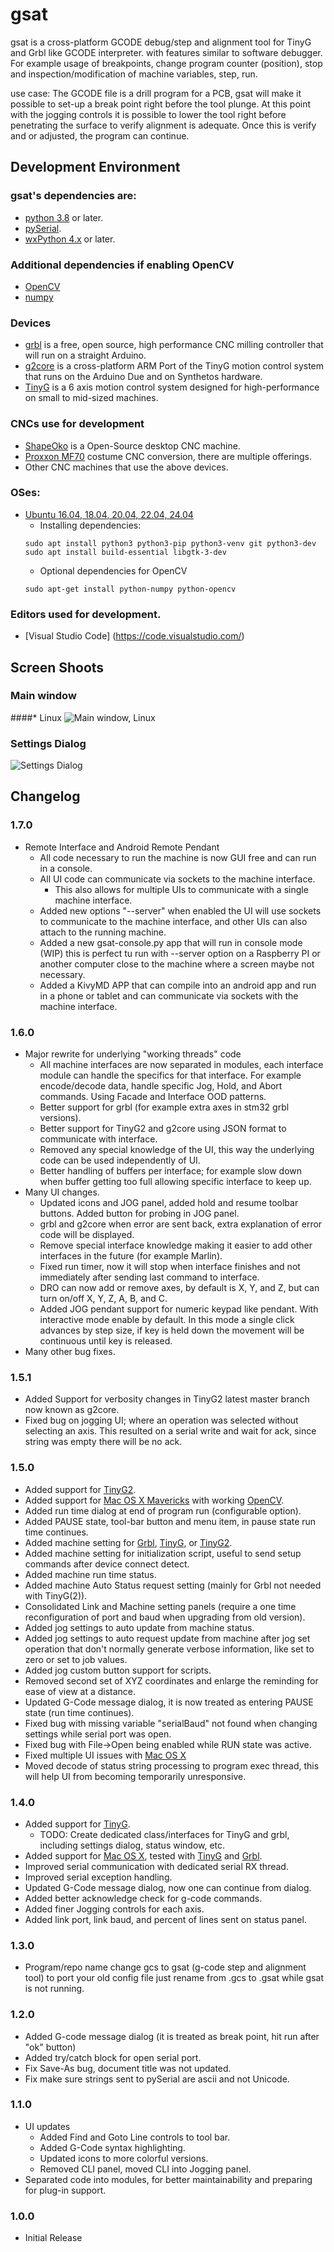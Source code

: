 gsat
====

gsat is a cross-platform GCODE debug/step and alignment tool for TinyG and Grbl like GCODE
interpreter. with features similar to software debugger. For example usage of breakpoints,
change program counter (position), stop and inspection/modification of machine variables, step,
run.

use case: The GCODE file is a drill program for a PCB, gsat will make it possible to set-up a
break point right before the tool plunge. At this point with the jogging controls it is possible
to lower the tool right before penetrating the surface to verify alignment is adequate. Once
this is verify and or adjusted, the program can continue.

Development Environment
---------------------
### gsat's dependencies are:
* [python 3.8](http://www.python.org/) or later.
* [pySerial](http://pyserial.sourceforge.net/).
* [wxPython 4.x](http://www.wxpython.org/) or later.

### Additional dependencies if enabling OpenCV
* [OpenCV](http://opencv.org/)
* [numpy](http://pypi.python.org/pypi/numpy/)

### Devices
* [grbl](https://github.com/grbl/grbl/wiki/) is a free, open source, high performance CNC milling controller that will run on a straight Arduino.
* [g2core](https://github.com/synthetos/g2/wiki/What-is-g2core) is a cross-platform ARM Port of the TinyG motion control system that runs on the Arduino Due and on Synthetos hardware.
* [TinyG](https://github.com/synthetos/TinyG/wiki/) is a 6 axis motion control system designed for high-performance on small to mid-sized machines.

### CNCs use for development
* [ShapeOko](http://www.shapeoko.com/) is a Open-Source desktop CNC machine.
* [Proxxon MF70](http://www.proxxon.com/en//micromot/27112.php?list) costume CNC conversion, there are multiple offerings.
* Other CNC machines that use the above devices.

### OSes:
* [Ubuntu 16.04, 18.04, 20.04, 22.04, 24.04](http://www.ubuntu.com/)
   * Installing dependencies:
   ```
   sudo apt install python3 python3-pip python3-venv git python3-dev
   sudo apt install build-essential libgtk-3-dev
   ```
   * Optional dependencies for OpenCV
   ```
   sudo apt-get install python-numpy python-opencv
   ```

### Editors used for development.
* [Visual Studio Code] (https://code.visualstudio.com/)

Screen Shoots
------------
### Main window
####* Linux
![Main window, Linux](https://raw.githubusercontent.com/duembeg/gsat/1b337421251a26ed622ad3a76953097c447de375/images/screenshoot/main_window_linux.png "Main Window, Linux")

### Settings Dialog
![Settings Dialog](https://raw.githubusercontent.com/duembeg/gsat/1b337421251a26ed622ad3a76953097c447de375/images/screenshoot/settings_dialog.png "Settings Dialog")

Changelog
---------
### 1.7.0
* Remote Interface and Android Remote Pendant
   * All code necessary to run the machine is now GUI free and can run in a console.
   * All UI code can communicate via sockets to the machine interface.
      * This also allows for multiple UIs to communicate with a single machine interface.
   * Added new options "--server" when enabled the UI will use sockets to communicate to the machine interface, and other UIs can also attach to the running machine.
   * Added a new gsat-console.py app that will run in console mode (WIP) this is perfect tu run with --server option on a Raspberry PI or another computer close to the machine where a screen maybe not necessary.
   * Added a KivyMD APP that can compile into an android app and run in a phone or tablet and can communicate via sockets with the machine interface.


### 1.6.0
* Major rewrite for underlying "working threads" code
   * All machine interfaces are now separated in modules, each interface module can handle the specifics for that interface. For example encode/decode data, handle specific Jog, Hold, and Abort commands. Using Facade and Interface OOD patterns.
   * Better support for grbl (for example extra axes in stm32 grbl versions).
   * Better support for TinyG2 and g2core using JSON format to communicate with interface.
   * Removed any special knowledge of the UI, this way the underlying code can be used independently of UI.
   * Better handling of buffers per interface; for example slow down when buffer getting too full allowing specific interface to keep up.
* Many UI changes.
   * Updated icons and JOG panel, added hold and resume toolbar buttons. Added button for probing in JOG panel.
   * grbl and g2core when error are sent back, extra explanation of error code will be displayed.
   * Remove special interface knowledge making it easier to add other interfaces in the future (for example Marlin).
   * Fixed run timer, now it will stop when interface finishes and not immediately after sending last command to interface.
   * DRO can now add or remove axes, by default is X, Y, and Z, but can turn on/off X, Y, Z, A, B, and C.
   * Added JOG pendant support for numeric keypad like pendant. With interactive mode enable by default. In this mode a single click advances by step size, if key is held down the movement will be continuous until key is released.
* Many other bug fixes.

### 1.5.1
* Added Support for verbosity changes in TinyG2 latest master branch now known as g2core.
* Fixed bug on jogging UI; where an operation was selected without selecting an axis. This resulted on a serial write and wait for ack, since string was empty there will be no ack.


### 1.5.0
* Added support for [TinyG2](https://github.com/synthetos/g2/wiki).
* Added support for [Mac OS X Mavericks](https://www.apple.com/osx/) with working [OpenCV](http://opencv.org/).
* Added run time dialog at end of program run (configurable option).
* Added PAUSE state, tool-bar button and menu item, in pause state run time continues.
* Added machine setting for [Grbl](https://github.com/grbl/grbl/wiki/), [TinyG](https://github.com/synthetos/TinyG/wiki/), or [TinyG2](https://github.com/synthetos/g2/wiki/).
* Added machine setting for initialization script, useful to send setup commands after device connect detect.
* Added machine run time status.
* Added machine Auto Status request setting (mainly for Grbl not needed with TinyG(2)).
* Consolidated Link and Machine setting panels (require a one time reconfiguration of port and baud when upgrading from old version).
* Added jog settings to auto update from machine status.
* Added jog settings to auto request update from machine after jog set operation that don't normally generate verbose information, like set to zero or set to job values.
* Added jog custom button support for scripts.
* Removed second set of XYZ coordinates and enlarge the reminding for ease of view at a distance.
* Updated G-Code message dialog, it is now treated as entering PAUSE state (run time continues).
* Fixed bug with missing variable "serialBaud" not found when changing settings while serial port was open.
* Fixed bug with File->Open being enabled while RUN state was active.
* Fixed multiple UI issues with [Mac OS X](http://www.apple.com/osx/)
* Moved decode of status string processing to program exec thread, this will help UI from becoming temporarily unresponsive.


### 1.4.0
* Added support for [TinyG](https://github.com/synthetos/TinyG/wiki).
   * TODO: Create dedicated class/interfaces for TinyG and grbl, including settings dialog, status window, etc.
* Added support for [Mac OS X](http://www.apple.com/osx/), tested with [TinyG](https://github.com/synthetos/TinyG/wiki) and [Grbl](https://github.com/grbl/grbl/wiki/).
* Improved serial communication with dedicated serial RX thread.
* Improved serial exception handling.
* Updated G-Code message dialog, now one can continue from dialog.
* Added better acknowledge check for g-code commands.
* Added finer Jogging controls for each axis.
* Added link port, link baud, and percent of lines sent on status panel.

### 1.3.0
* Program/repo name change gcs to gsat (g-code step and alignment tool)
  to port your old config file just rename from .gcs to .gsat while gsat is not running.

### 1.2.0
* Added G-code message dialog (it is treated as break point, hit run after "ok" button)
* Added try/catch block for open serial port.
* Fix Save-As bug, document title was not updated.
* Fix make sure strings sent to pySerial are ascii and not Unicode.

### 1.1.0
* UI updates
   * Added Find and Goto Line controls to tool bar.
   * Added G-Code syntax highlighting.
   * Updated icons to more colorful versions.
   * Removed CLI panel, moved CLI into Jogging panel.
* Separated code into modules, for better maintainability and preparing for plug-in support.

### 1.0.0
* Initial Release

